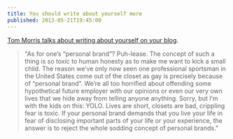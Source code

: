 ```yaml
---
title: You should write about yourself more
published: 2013-05-21T19:45:00
---
```


[Tom Morris talks about writing about yourself on your blog][post].

> "As for one’s “personal brand”? Puh-lease. The concept of such a thing is so toxic 
> to human honesty as to make me want to kick a small child. The reason we’ve only 
> now seen one professional sportsman in the United States come out of the closet as 
> gay is precisely because of “personal brand”. We’re all too horrified about 
> offending some hypothetical future employer with our opinions or even our very 
> own lives that we hide away from telling anyone anything. Sorry, but I’m with 
> the kids on this: YOLO. Lives are short, closets are bad, crippling fear is 
> toxic. If your personal brand demands that you live your life in fear of 
> disclosing important parts of your life or your experience, the answer is to 
> reject the whole sodding concept of personal brands."

[post]: http://tommorris.org/posts/8268

